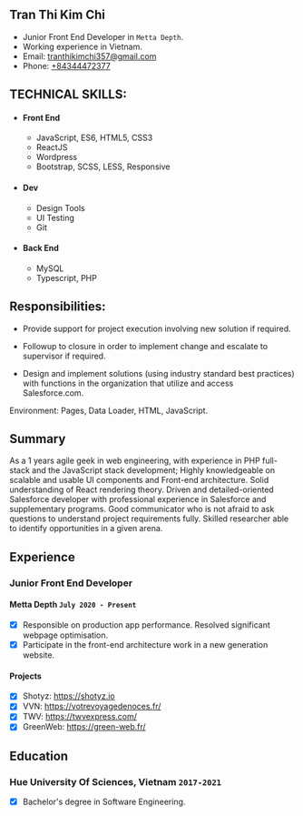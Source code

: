 ## Tran Thi Kim Chi

* Junior Front End Developer in `Metta Depth`.
* Working experience in Vietnam.
* Email: [tranthikimchi357@gmail.com](tranthikimchi357)
* Phone: [+84344472377](+84344472377)

## TECHNICAL SKILLS:

* #### Front End
	* JavaScript, ES6, HTML5, CSS3
	* ReactJS
  * Wordpress
  * Bootstrap, SCSS, LESS, Responsive

* #### Dev
	* Design Tools
	* UI Testing
	* Git
	
* #### Back End
	* MySQL
	* Typescript, PHP

## Responsibilities:
- Provide support for project execution involving new solution if required.

- Followup to closure in order to implement change and escalate to supervisor if required.

- Design and implement solutions (using industry standard best practices) with functions in the organization that utilize and access Salesforce.com.


Environment: Pages, Data Loader, HTML, JavaScript.

## Summary

As a 1 years agile geek in web engineering, with experience in PHP full-stack and the JavaScript stack development;
Highly knowledgeable on scalable and usable UI components and Front-end architecture. Solid understanding of React rendering theory. Driven and detailed-oriented Salesforce developer with professional experience in Salesforce and supplementary programs. Good communicator who is not afraid to ask questions to understand project requirements fully. Skilled researcher able to identify opportunities in a given arena.

## Experience

### Junior Front End Developer
#### Metta Depth `July 2020 - Present`
- [x] Responsible on production app performance. Resolved significant webpage optimisation.
- [x] Participate in the front-end architecture work in a new generation website.
#### Projects
- [x] Shotyz: https://shotyz.io
- [x] VVN: https://votrevoyagedenoces.fr/
- [x] TWV: https://twvexpress.com/
- [x] GreenWeb: https://green-web.fr/

## Education

### Hue University Of Sciences, Vietnam `2017-2021`
- [x] Bachelor's degree in Software Engineering.

